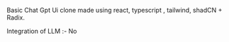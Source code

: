 Basic Chat Gpt Ui clone made using react, typescript , tailwind, shadCN + Radix.

Integration of LLM :- No



